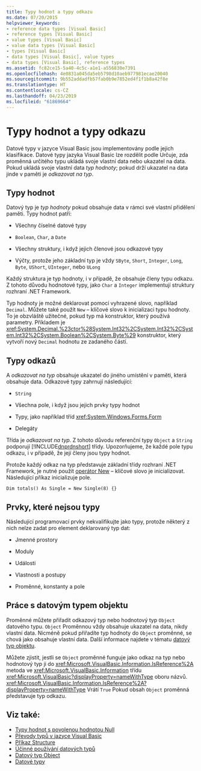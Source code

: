 ```yaml
---
title: Typy hodnot a typy odkazu
ms.date: 07/20/2015
helpviewer_keywords:
- reference data types [Visual Basic]
- reference types [Visual Basic]
- value types [Visual Basic]
- value data types [Visual Basic]
- types [Visual Basic]
- data types [Visual Basic], value types
- data types [Visual Basic], reference types
ms.assetid: fc82ce15-5a40-4c5c-a1e1-a556830e7391
ms.openlocfilehash: 4e0831a045da5eb5798d10aeb977981ecae20040
ms.sourcegitcommit: 9b552addadfb57fab0b9e7852ed4f1f1b8a42f8e
ms.translationtype: HT
ms.contentlocale: cs-CZ
ms.lasthandoff: 04/23/2019
ms.locfileid: "61869664"
---
```

# <a name="value-types-and-reference-types"></a>Typy hodnot a typy odkazu
Datové typy v jazyce Visual Basic jsou implementovány podle jejich klasifikace. Datové typy jazyka Visual Basic lze rozdělit podle Určuje, zda proměnná určitého typu ukládá svoje vlastní data nebo ukazatel na data. Pokud ukládá svoje vlastní data *typ hodnoty*; pokud drží ukazatel na data jinde v paměti je *odkazovat na typ*.  
  
## <a name="value-types"></a>Typy hodnot  
 Datový typ je *typ hodnoty* pokud obsahuje data v rámci své vlastní přidělení paměti. Typy hodnot patří:  
  
- Všechny číselné datové typy  
  
- `Boolean`, `Char`, a `Date`  
  
- Všechny struktury, i když jejich členové jsou odkazové typy  
  
- Výčty, protože jeho základní typ je vždy `SByte`, `Short`, `Integer`, `Long`, `Byte`, `UShort`, `UInteger`, nebo `ULong`  
  
 Každý struktura je typ hodnoty, i v případě, že obsahuje členy typu odkazu. Z tohoto důvodu hodnotové typy, jako `Char` a `Integer` implementují struktury rozhraní .NET Framework.  
  
 Typ hodnoty je možné deklarovat pomocí vyhrazené slovo, například `Decimal`. Můžete také použít `New` – klíčové slovo k inicializaci typu hodnoty. To je obzvláště užitečné, pokud typ má konstruktor, který používá parametry. Příkladem je <xref:System.Decimal.%23ctor%28System.Int32%2CSystem.Int32%2CSystem.Int32%2CSystem.Boolean%2CSystem.Byte%29> konstruktor, který vytvoří nový `Decimal` hodnotu ze zadaného částí.  
  
## <a name="reference-types"></a>Typy odkazů  
 A *odkazovat na typ* obsahuje ukazatel do jiného umístění v paměti, která obsahuje data. Odkazové typy zahrnují následující:  
  
- `String`  
  
- Všechna pole, i když jsou jejich prvky typy hodnot  
  
- Typy, jako například tříd <xref:System.Windows.Forms.Form>  
  
- Delegáty  
  
 Třída je *odkazovat na typ*. Z tohoto důvodu referenční typy `Object` a `String` podporují [!INCLUDE[dnprdnshort](~/includes/dnprdnshort-md.md)] třídy. Upozorňujeme, že každé pole typu odkazu, i v případě, že její členy jsou typy hodnot.  
  
 Protože každý odkaz na typ představuje základní třídy rozhraní .NET Framework, je nutné použít [operátor New](../../../../visual-basic/language-reference/operators/new-operator.md) – klíčové slovo je inicializovat. Následující příkaz inicializuje pole.  
  
```  
Dim totals() As Single = New Single(8) {}  
```  
  
## <a name="elements-that-are-not-types"></a>Prvky, které nejsou typy  
 Následující programovací prvky nekvalifikujte jako typy, protože některý z nich nelze zadat pro element deklarovaný typ dat:  
  
- Jmenné prostory  
  
- Moduly  
  
- Události  
  
- Vlastnosti a postupy  
  
- Proměnné, konstanty a pole  
  
## <a name="working-with-the-object-data-type"></a>Práce s datovým typem objektu  
 Proměnné můžete přiřadit odkazový typ nebo hodnotový typ `Object` datového typu. `Object` Proměnnou vždy obsahuje ukazatel na data, nikdy vlastní data. Nicméně pokud přiřadíte typ hodnoty do `Object` proměnné, se chová jako obsahuje vlastní data. Další informace najdete v tématu [datový typ objektu](../../../../visual-basic/language-reference/data-types/object-data-type.md).  
  
 Můžete zjistit, jestli se `Object` proměnné funguje jako odkaz na typ nebo hodnotový typ ji do <xref:Microsoft.VisualBasic.Information.IsReference%2A> metoda ve <xref:Microsoft.VisualBasic.Information> třídu <xref:Microsoft.VisualBasic?displayProperty=nameWithType> oboru názvů. <xref:Microsoft.VisualBasic.Information.IsReference%2A?displayProperty=nameWithType> Vrátí `True` Pokud obsah `Object` proměnná představuje typ odkazu.  
  
## <a name="see-also"></a>Viz také:

- [Typy hodnot s povolenou hodnotou Null](../../../../visual-basic/programming-guide/language-features/data-types/nullable-value-types.md)
- [Převody typů v jazyce Visual Basic](../../../../visual-basic/programming-guide/language-features/data-types/type-conversions.md)
- [Příkaz Structure](../../../../visual-basic/language-reference/statements/structure-statement.md)
- [Účinné používání datových typů](../../../../visual-basic/programming-guide/language-features/data-types/efficient-use-of-data-types.md)
- [Datový typ Object](../../../../visual-basic/language-reference/data-types/object-data-type.md)
- [Datové typy](../../../../visual-basic/programming-guide/language-features/data-types/index.md)
